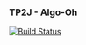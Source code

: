 ### TP2J - Algo-Oh

[![Build Status](https://travis-ci.org/elementalcharge/TP2Java_Algoritmos3.svg?branch=master)](https://travis-ci.org/elementalcharge/TP2Java_Algoritmos3)